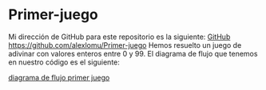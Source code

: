 # Primer-juego

Mi dirección de GitHub para este repositorio es la siguiente: [GitHub](https://github.com/alexlomu/Primer-juego)
https://github.com/alexlomu/Primer-juego
Hemos resuelto un juego de adivinar con valores enteros entre 0 y 99.
El diagrama de flujo que tenemos en nuestro código es el siguiente:

[diagrama de flujo primer juego](/alexlomu/Primer-juego/primer_juego_figma)
